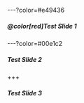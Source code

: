 ---?color=#e49436

##### @color[red]Test Slide 1

---?color=#00e1c2

##### Test Slide 2

+++

##### Test Slide 3
